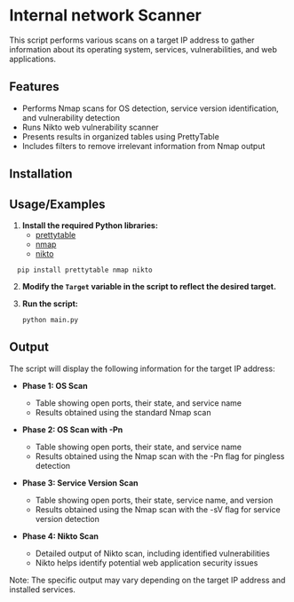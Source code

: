 
# Internal network Scanner

This script performs various scans on a target IP address to gather information about its operating system, services, vulnerabilities, and web applications.


## Features

- Performs Nmap scans for OS detection, service version identification, and vulnerability detection
- Runs Nikto web vulnerability scanner
- Presents results in organized tables using PrettyTable
- Includes filters to remove irrelevant information from Nmap output


## Installation

## Usage/Examples

1. **Install the required Python libraries:**
   - [prettytable](https://pypi.org/project/prettytable/)
   - [nmap](https://pypi.org/project/python-nmap/)
   - [nikto](https://cirt.net/Nikto)

 ```
   pip install prettytable nmap nikto
 ```

2. **Modify the ```Target``` variable in the script to reflect the desired target.**

3. **Run the script:**
    ```
    python main.py
    ```
    
## Output

The script will display the following information for the target IP address:

- **Phase 1: OS Scan**
  - Table showing open ports, their state, and service name
  - Results obtained using the standard Nmap scan

- **Phase 2: OS Scan with -Pn**
  - Table showing open ports, their state, and service name
  - Results obtained using the Nmap scan with the -Pn flag for pingless detection

- **Phase 3: Service Version Scan**
  - Table showing open ports, their state, service name, and version
  - Results obtained using the Nmap scan with the -sV flag for service version detection

- **Phase 4: Nikto Scan**
  - Detailed output of Nikto scan, including identified vulnerabilities
  - Nikto helps identify potential web application security issues


Note: The specific output may vary depending on the target IP address and installed services.
